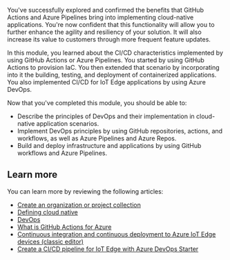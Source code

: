 You've successfully explored and confirmed the benefits that GitHub Actions and Azure Pipelines bring into implementing cloud-native applications. You're now confident that this functionality will allow you to further enhance the agility and resiliency of your solution. It will also increase its value to customers through more frequent feature updates.

In this module, you learned about the CI/CD characteristics implemented by using GitHub Actions or Azure Pipelines. You started by using GitHub Actions to provision IaC. You then extended that scenario by incorporating into it the building, testing, and deployment of containerized applications. You also implemented CI/CD for IoT Edge applications by using Azure DevOps.

Now that you've completed this module, you should be able to:

* Describe the principles of DevOps and their implementation in cloud-native application scenarios.
* Implement DevOps principles by using GitHub repositories, actions, and workflows, as well as Azure Pipelines and Azure Repos.
* Build and deploy infrastructure and applications by using GitHub workflows and Azure Pipelines.

## Learn more

You can learn more by reviewing the following articles:

* [Create an organization or project collection](/azure/devops/organizations/accounts/create-organization?view=azure-devops&preserve-view=true)
* [Defining cloud native](/dotnet/architecture/cloud-native/definition)
* [DevOps](/dotnet/architecture/cloud-native/devops)
* [What is GitHub Actions for Azure](/azure/developer/github/github-actions)
* [Continuous integration and continuous deployment to Azure IoT Edge devices (classic editor)](/azure/iot-edge/how-to-continuous-integration-continuous-deployment-classic?view=iotedge-2020-11&preserve-view=true)
* [Create a CI/CD pipeline for IoT Edge with Azure DevOps Starter](/azure/iot-edge/how-to-devops-starter?view=iotedge-2020-11&preserve-view=true)
